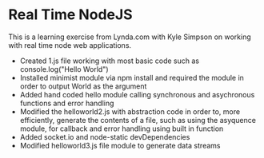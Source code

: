 # Real Time NodeJS

This is a learning exercise from Lynda.com with Kyle Simpson on working with real time node web applications.

* Created 1.js file working with most basic code such as console.log("Hello World")
* Installed minimist module via npm install and required the module in order to
  output World as the argument
* Added hand coded hello module calling synchronous and asychronous functions
  and error handling
* Modified the helloworld2.js with abstraction code in order to, more
  efficiently, generate the contents of a file, such as using the asyquence module, for callback and error handling using built in function
* Added socket.io and node-static devDependencies
* Modified helloworld3.js file module to generate data streams
